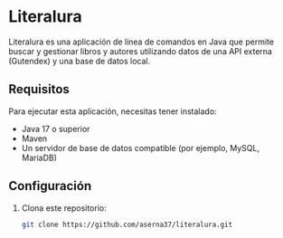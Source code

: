 # Literalura

Literalura es una aplicación de línea de comandos en Java que permite buscar y gestionar libros y autores utilizando datos de una API externa (Gutendex) y una base de datos local.

## Requisitos

Para ejecutar esta aplicación, necesitas tener instalado:

- Java 17 o superior
- Maven
- Un servidor de base de datos compatible (por ejemplo, MySQL, MariaDB)

## Configuración

1. Clona este repositorio:

   ```bash
   git clone https://github.com/aserna37/literalura.git
